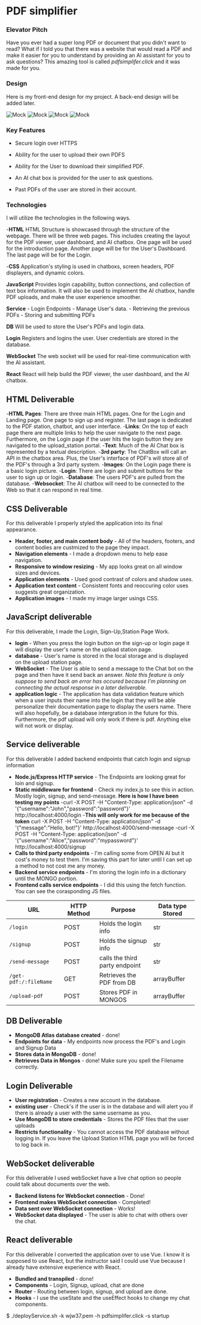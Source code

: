# PDF simplifier

### Elevator Pitch
Have you ever had a super long PDF or document that you didn't want to read? What if I told you that there was a website that would read a PDF and make it easier for you to understand by providing an AI assistant for you to ask questions? This amazing tool is called *pdfsimplifer.click* and it was made for you.


### Design
Here is my front-end design for my project. A back-end design will be added later.

![Mock](1.jpg)
![Mock](2.jpg)
![Mock](3.jpg)
![Mock](4.jpg)

### Key Features

- Secure login over HTTPS

- Ability for the user to upload their own PDFS

- Ability for the User to download their simplified PDF.

- An AI chat box is provided for the user to ask questions.

- Past PDFs of the user are stored in their account.

### Technologies
I will utilize the technologies in the following ways.

-**HTML** HTML Structure is showcased through the structure of the webpage. There will be three web pages. This includes creating the layout for the PDF viewer, user dashboard, and AI chatbox. One page will be used for the introduction page. Another page will be for the User's Dashboard. The last page will be for the Login.

-**CSS** Application's styling is used in chatboxs, screen headers, PDF displayers, and dynamic colors. 

**JavaScript** Provides login capability, button connections, and collection of text box information. It will also be used to implement the AI chatbox, handle PDF uploads, and make the user experience smoother.

**Service**
    - Login Endpoints
    - Manage User's data.
    - Retrieving the previous PDFs
    - Storing and submitting PDFs

**DB** Will be used to store the User's PDFs and login data.

**Login** Registers and logins the user. User credentials are stored in the database.

**WebSocket** The web socket will be used for real-time communication with the AI assistant.

**React** React will help build the PDF viewer, the user dashboard, and the AI chatbox.


## HTML Deliverable

-**HTML Pages**: There are three main HTML pages. One for the Login and Landing page. One page to sign up and register. The last page is dedicated to the PDF station, chatbot, and user interface.
-**Links**: On the top of each page there are multiple links to help the user navigate to the next page. Furthermore, on the Login page if the user hits the login button they are navigated to the upload_station portal.
-**Text**: Much of the AI Chat box is represented by a textual description.
-**3rd party**: The ChatBox will call an API in the chatbox area. Plus, the User's interface of PDF's will store all of the PDF's through a 3rd party system.
-**Images**: On the Login page there is a basic login picture.
-**Login**: There are login and submit buttons for the user to sign up or login.
-**Database**: The users PDF's are pulled from the database. 
-**Websocket**: The AI chatbox will need to be connected to the Web so that it can respond in real time.

## CSS Deliverable
For this deliverable I properly styled the application into its final appearance.

- **Header, footer, and main content body** - All of the headers, footers, and content bodies are custmized to the page they impact.
- **Navigation elements** - I made a dropdown menu to help ease navigation.
- **Responsive to window resizing** - My app looks great on all window sizes and devices.
- **Application elements** - Used good contrast of colors and shadow uses.
- **Application text content** - Consistent fonts and reoccuring color uses suggests great organization.
- **Application images** - I made my image larger usings CSS.

## JavaScript deliverable

For this deliverable, I made the Login, Sign-Up,Station Page Work.

- **login** - When you press the login button on the sign-up or login page it will display the user's name on the upload station page.
- **database** - User's name is stored in the local storage and is displayed on the upload station page.
- **WebSocket** - The User is able to send a message to the Chat bot on the page and then have it send back an answer. *Note this feature is only suppose to send back an error has occured because I'm planning on connecting the actual response in a later deliverable.* 
- **application logic** - The application has data validation feature which when a user inputs their name into the login that they will be able personalize their documentation page to display the users name. There will also hopefully, be a database intergration in the future for this. Furthermore, the pdf upload will only work if there is pdf. Anything else will not work or display.

## Service deliverable

For this deliverable I added backend endpoints that catch login and signup information

- **Node.js/Express HTTP service** - The Endpoints are looking great for loin and signup. 
- **Static middleware for frontend** - Check my index.js to see this in action. Mostly login, signup, and send-message.
    **Here is how I have been testing my points** 
    -curl -X POST -H "Content-Type: application/json" -d '{"username":"John","password":"password"}' http://localhost:4000/login
    -**This will only work for me because of the token** curl -X POST -H "Content-Type: application/json" -d '{"message":"Hello, bot!"}' http://localhost:4000/send-message
    -curl -X POST -H "Content-Type: application/json" -d '{"username":"Alice","password":"mypassword"}' http://localhost:4000/signup
- **Calls to third party endpoints** - I'm calling some from OPEN AI but it cost's money to test them. I'm saving this part for later until I can set up a method to not cost me any money.
- **Backend service endpoints** - I'm storing the login info in a dictionary until the MONGO portion.
- **Frontend calls service endpoints** - I did this using the fetch function. You can see the corasponding JS files.

|URL|HTTP Method| Purpose | Data type Stored|
|---|-----------|--------------------|------------|
|`/login`| POST | Holds the login info| str |
|`/signup`| POST | Holds the signup info| str |
|`/send-message`|POST| calls the third party endpoint| str|
|`/get-pdf:/:fileName`| GET | Retrieves the PDF from DB| arrayBuffer |
|`/upload-pdf`| POST | Stores PDF in MONGOS | arrayBuffer |

## DB Deliverable

- **MongoDB Atlas database created** - done!
- **Endpoints for data** - My endpoints now process the PDF's and Login and Signup Data
- **Stores data in MongoDB** - done!
- **Retrieves Data in Mongos** - done! Make sure you spell the Filename correctly.

## Login Deliverable
- **User registration** - Creates a new account in the database.
- **existing user** - Check's if the user is in the database and will alert you if there is already a user with the same username as you.
- **Use MongoDB to store credentials** - Stores the PDF files that the user uploads
- **Restricts functionality** - You cannot access the PDF database without logging in. If you leave the Upload Station HTML page you will be forced to log back in.

## WebSocket deliverable

For this deliverable I used webSocket have a live chat option so people could talk about documents over the web.

- **Backend listens for WebSocket connection** - Done!
- **Frontend makes WebSocket connection** - Completed!
- **Data sent over WebSocket connection** - Works!
- **WebSocket data displayed** - The user is able to chat with others over the chat.

## React deliverable

For this deliverable I converted the application over to use Vue. I know it is supposed to use React, but the instructor said I could use Vue because I already have extensive experience with React.

- **Bundled and transpiled** - done!
- **Components** - Login, Signup, upload, chat are done
- **Router** - Routing between login, signup, and upload are done.
- **Hooks** - I use the useState and the useEffect hooks to change my chat components.

$ ./deployService.sh -k wjw37.pem -h pdfsimplifer.click -s startup

